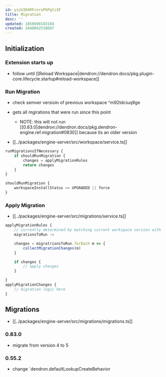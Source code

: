 ```yaml
---
id: yizU3D4RFcnrxPhPgtiSF
title: Migration
desc: ''
updated: 1656698183184
created: 1640042538687
---
```


## Initialization

### Extension starts up

- follow until [[Reload Workspace|dendron://dendron.docs/pkg.plugin-core.lifecycle.startup#reload-workspace]]

### Run Migration
- check semver versioin of previous workspace ^m92tdciuq9ge
- gets all mgirations that were run since this point
	- NOTE: this will not run [[0.83.0|dendron://dendron.docs/pkg.dendron-engine.ref.migration#0830]] because its an older version

- [[../packages/engine-server/src/workspace/service.ts]]

```ts
runMigrationsIfNecessary {
	if shouldRunMigration {
		changes = applyMigrationRules
		return changes
	}
}

shouldRunMigration { 
	workspaceInstallStatus == UPGRADED || force
}
```

### Apply Migration

- [[../packages/engine-server/src/migrations/service.ts]]

```ts
applyMigrationRules {
	// currently determined by matching current workspace version with version of migration
	migrationsToRun :=

	changes = migratrionsToRun.forEach m => {
		collectMigrationChanges(m)
	}

	if changes {
		// apply changes
	}

}
applyMigrationChanges {
	// migration logic here
}
```


## Migrations
- [[../packages/engine-server/src/migrations/migrations.ts]]

### 0.83.0
- migrate from version 4 to 5

### 0.55.2
- change `dendron.defaultLookupCreateBehavior


